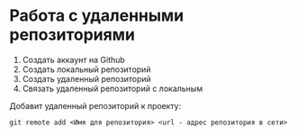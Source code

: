# Работа с удаленными репозиториями 

1. Создать аккаунт  на Github
2. Создать локальный репозиторий
3. Создать удаленный репозиторий
4. Связать удаленный репозиторий с локальным

Добавит удаленный репозиторий к проекту:
```
git remote add <Имя для репозитория> <url - адрес репозитория в сети>
```
